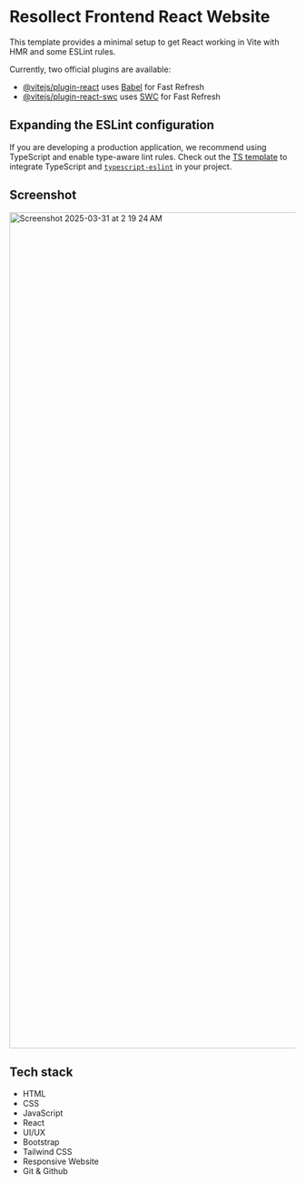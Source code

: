 # Resollect Frontend React Website

This template provides a minimal setup to get React working in Vite with HMR and some ESLint rules.

Currently, two official plugins are available:

- [@vitejs/plugin-react](https://github.com/vitejs/vite-plugin-react/blob/main/packages/plugin-react/README.md) uses [Babel](https://babeljs.io/) for Fast Refresh
- [@vitejs/plugin-react-swc](https://github.com/vitejs/vite-plugin-react-swc) uses [SWC](https://swc.rs/) for Fast Refresh

## Expanding the ESLint configuration

If you are developing a production application, we recommend using TypeScript and enable type-aware lint rules. Check out the [TS template](https://github.com/vitejs/vite/tree/main/packages/create-vite/template-react-ts) to integrate TypeScript and [`typescript-eslint`](https://typescript-eslint.io) in your project.

## Screenshot

<img width="1470" alt="Screenshot 2025-03-31 at 2 19 24 AM" src="https://github.com/user-attachments/assets/7301f80a-ff83-46eb-b2a7-bd05e5f15a5d" />


## Tech stack
- HTML
- CSS
- JavaScript
- React
- UI/UX
- Bootstrap
- Tailwind CSS
- Responsive Website
- Git & Github
